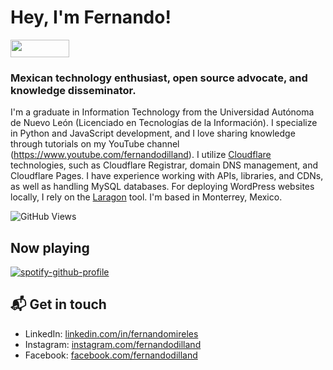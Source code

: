 # Hey, I'm Fernando!

<a href="https://github.com/sponsors/fernandodilland" title="Sponsor Fernando Dilland"><img src="/assets/sponsor.svg?sanitize=true" width="94" height="28" aria-hidden="true"></a>

### Mexican technology enthusiast, open source advocate, and knowledge disseminator.
I'm a graduate in Information Technology from the Universidad Autónoma de Nuevo León (Licenciado en Tecnologías de la Información). I specialize in Python and JavaScript development, and I love sharing knowledge through tutorials on my YouTube channel (https://www.youtube.com/fernandodilland). I utilize [Cloudflare](https://github.com/cloudflare) technologies, such as Cloudflare Registrar, domain DNS management, and Cloudflare Pages. I have experience working with APIs, libraries, and CDNs, as well as handling MySQL databases. For deploying WordPress websites locally, I rely on the [Laragon](https://github.com/leokhoa/laragon) tool. I'm based in Monterrey, Mexico.

![GitHub Views](https://komarev.com/ghpvc/?username=fernandomireles&color=2685BF)

## Now playing
[![spotify-github-profile](https://spotify-github-profile.vercel.app/api/view?uid=hiracutch&cover_image=true&theme=novatorem&show_offline=false&background_color=121212&interchange=false&bar_color_cover=false&bar_color=dfcb36)](https://github.com/kittinan/spotify-github-profile)

## 📬 Get in touch

- LinkedIn: [linkedin.com/in/fernandomireles](https://www.linkedin.com/in/fernandomireles/)
- Instagram: [instagram.com/fernandodilland](https://www.instagram.com/fernandodilland/)
- Facebook: [facebook.com/fernandodilland](https://www.facebook.com/FernandoDilland)
